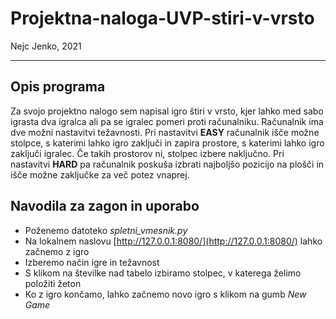 # Projektna-naloga-UVP-stiri-v-vrsto
Nejc Jenko, 2021

----------------------------------------------------------------------

## Opis programa

Za svojo projektno nalogo sem napisal igro štiri v vrsto, kjer lahko med sabo igrasta dva igralca ali pa se igralec pomeri proti računalniku. Računalnik ima dve možni nastavitvi težavnosti. Pri nastavitvi **EASY** računalnik išče možne stolpce, s katerimi lahko igro zaključi in zapira prostore, s katerimi lahko igro zaključi igralec. Če takih prostorov ni, stolpec izbere naključno. Pri nastavitvi **HARD** pa računalnik poskuša izbrati najboljšo pozicijo na plošči in išče možne zaključke za več potez vnaprej.

## Navodila za zagon in uporabo
- Poženemo datoteko *spletni_vmesnik.py*
- Na lokalnem naslovu [http://127.0.0.1:8080/](http://127.0.0.1:8080/) lahko začnemo z igro
- Izberemo način igre in težavnost
- S klikom na številke nad tabelo izbiramo stolpec, v katerega želimo položiti žeton
- Ko z igro končamo, lahko začnemo novo igro s  klikom na gumb  *New Game*